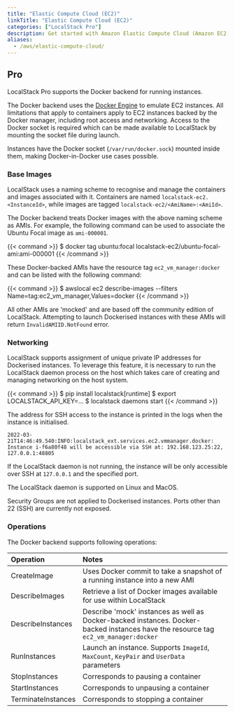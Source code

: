 ```yaml
---
title: "Elastic Compute Cloud (EC2)"
linkTitle: "Elastic Compute Cloud (EC2)"
categories: ["LocalStack Pro"]
description: Get started with Amazon Elastic Compute Cloud (Amazon EC2) on LocalStack
aliases:
  - /aws/elastic-compute-cloud/
---
```


## Pro

LocalStack Pro supports the Docker backend for running instances.

The Docker backend uses the [Docker Engine](https://docs.docker.com/engine/) to emulate EC2 instances.
All limitations that apply to containers apply to EC2 instances backed by the Docker manager, including root access and networking.
Access to the Docker socket is required which can be made available to LocalStack by mounting the socket file during launch.

Instances have the Docker socket (`/var/run/docker.sock`) mounted inside them, making Docker-in-Docker use cases possible.


### Base Images

LocalStack uses a naming scheme to recognise and manage the containers and images associated with it.
Containers are named `localstack-ec2.<InstanceId>`, while images are tagged `localstack-ec2/<AmiName>:<AmiId>`.

The Docker backend treats Docker images with the above naming scheme as AMIs.
For example, the following command can be used to associate the Ubuntu Focal image as `ami-000001`.

{{< command >}}
$ docker tag ubuntu:focal localstack-ec2/ubuntu-focal-ami:ami-000001
{{< /command >}}

These Docker-backed AMIs have the resource tag `ec2_vm_manager:docker` and can be listed with the following command:

{{< command >}}
$ awslocal ec2 describe-images --filters Name=tag:ec2_vm_manager,Values=docker
{{< /command >}}

All other AMIs are 'mocked' and are based off the community edition of LocalStack.
Attempting to launch Dockerised instances with these AMIs will return `InvalidAMIID.NotFound` error.


### Networking

LocalStack supports assignment of unique private IP addresses for Dockerised instances.
To leverage this feature, it is necessary to run the LocalStack daemon process on the host which takes care of creating and managing networking on the host system.

{{< command >}}
$ pip install localstack[runtime]
$ export LOCALSTACK_API_KEY=...
$ localstack daemons start
{{< /command >}}

The address for SSH access to the instance is printed in the logs when the instance is initialised.

```
2022-03-21T14:46:49.540:INFO:localstack_ext.services.ec2.vmmanager.docker: Instance i-f6a80f48 will be accessible via SSH at: 192.168.123.25:22, 127.0.0.1:48805
```

If the LocalStack daemon is not running, the instance will be only accessible over SSH at `127.0.0.1` and the specified port.

The LocalStack daemon is supported on Linux and MacOS.

Security Groups are not applied to Dockerised instances.
Ports other than 22 (SSH) are currently not exposed.


### Operations

The Docker backend supports following operations:

| Operation | Notes |
|:----------|:------|
| CreateImage | Uses Docker commit to take a snapshot of a running instance into a new AMI |
| DescribeImages | Retrieve a list of Docker images available for use within LocalStack |
| DescribeInstances | Describe 'mock' instances as well as Docker-backed instances. Docker-backed instances have the resource tag `ec2_vm_manager:docker` |
| RunInstances | Launch an instance. Supports `ImageId`, `MaxCount`, `KeyPair` and `UserData` parameters |
| StopInstances | Corresponds to pausing a container |
| StartInstances | Corresponds to unpausing a container |
| TerminateInstances | Corresponds to stopping a container |
